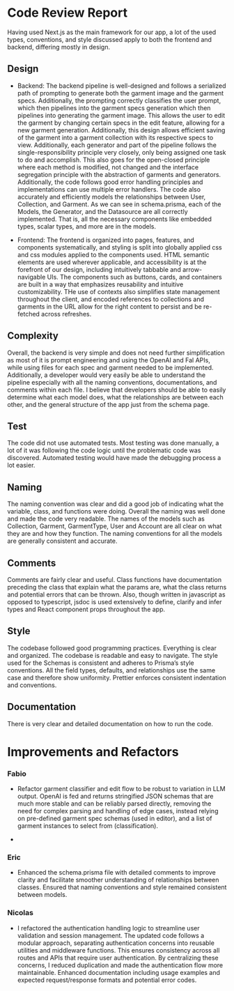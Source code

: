 # Code Review Report

Having used Next.js as the main framework for our app, a lot of the used types, conventions, and style discussed apply to both the frontend and backend, differing mostly in design.

## Design

- Backend: The backend pipeline is well-designed and follows a serialized path of prompting to generate both the garment image and the garment specs. Additionally, the prompting correctly classifies the user prompt, which then pipelines into the garment specs generation which then pipelines into generating the garment image. This allows the user to edit the garment by changing certain specs in the edit feature, allowing for a new garment generation. Additionally, this design allows efficient saving of the garment into a garment collection with its respective specs to view. Additionally, each generator and part of the pipeline follows the single-responsibility principle very closely, only being assigned one task to do and accomplish. This also goes for the open-closed principle where each method is modified, not changed and the interface segregation principle with the abstraction of garments and generators. Additionally, the code follows good error handling principles and implementations can use multiple error handlers. The code also accurately and efficiently models the relationships between User, Collection, and Garment. As we can see in schema.prisma, each of the Models, the Generator, and the Datasource are all correctly implemented. That is, all the necessary components like embedded types, scalar types, and more are in the models.

- Frontend: The frontend is organized into pages, features, and components systematically, and styling is split into globally applied css and css modules applied to the components used. HTML semantic elements are used wherever applicable, and accessibility is at the forefront of our design, including intuitively tabbable and arrow-navigable UIs. The components such as buttons, cards, and containers are built in a way that emphasizes reusability and intuitive customizability. THe use of contexts also simplifies state management throughout the client, and encoded references to collections and garments in the URL allow for the right content to persist and be re-fetched across refreshes.

## Complexity

Overall, the backend is very simple and does not need further simplification as most of it is prompt engineering and using the OpenAI and Fal APIs, while using files for each spec and garment needed to be implemented. Additionally, a developer would very easily be able to understand the pipeline especially with all the naming conventions, documentations, and comments within each file. I believe that developers should be able to easily determine what each model does, what the relationships are between each other, and the general structure of the app just from the schema page.

## Test

The code did not use automated tests. Most testing was done manually, a lot of it was following the code logic until the problematic code was discovered. Automated testing would have made the debugging process a lot easier.

## Naming

The naming convention was clear and did a good job of indicating what the variable, class, and functions were doing. Overall the naming was well done and made the code very readable. The names of the models such as Collection, Garment, GarmentType, User and Account are all clear on what they are and how they function. The naming conventions for all the models are generally consistent and accurate.

## Comments

Comments are fairly clear and useful. Class functions have documentation preceding the class that explain what the params are, what the class returns and potential errors that can be thrown. Also, though written in javascript as opposed to typescript, jsdoc is used extensively to define, clarify and infer types and React component props throughout the app.

## Style

The codebase followed good programming practices. Everything is clear and organized. The codebase is readable and easy to navigate. The style used for the Schemas is consistent and adheres to Prisma’s style conventions. All the field types, defaults, and relationships use the same case and therefore show uniformity. Prettier enforces consistent indentation and conventions.

## Documentation

There is very clear and detailed documentation on how to run the code.

# Improvements and Refactors

### Fabio

- Refactor garment classifier and edit flow to be robust to variation in LLM output. OpenAI is fed and returns stringified JSON schemas that are much more stable and can be reliably parsed directly, removing the need for complex parsing and handling of edge cases, instead relying on pre-defined garment spec schemas (used in editor), and a list of garment instances to select from (classification).

- 

### Eric

- Enhanced the schema.prisma file with detailed comments to improve clarity and facilitate smoother understanding of relationships between classes. Ensured that naming conventions and style remained consistent between models.

### Nicolas

- I refactored the authentication handling logic to streamline user validation and session management. The updated code follows a modular approach, separating authentication concerns into reusable utilities and middleware functions. This ensures consistency across all routes and APIs that require user authentication. By centralizing these concerns, I reduced duplication and made the authentication flow more maintainable. Enhanced documentation including usage examples and expected request/response formats and potential error codes.
